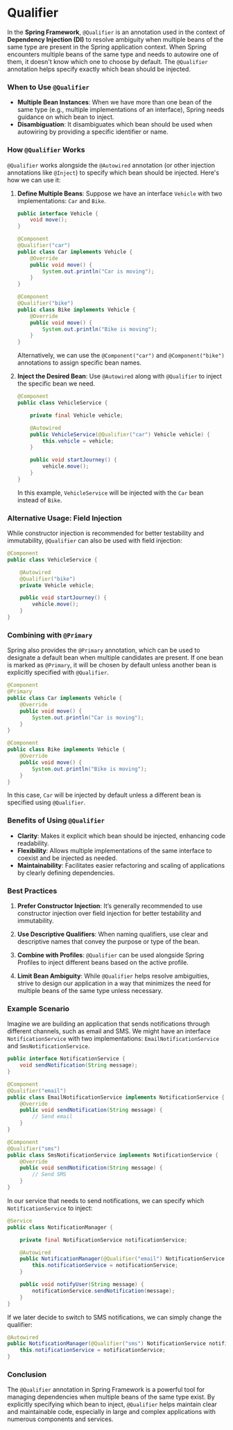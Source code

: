 # Qualifier

In the **Spring Framework**, `@Qualifier` is an annotation used in the context of **Dependency Injection (DI)** to resolve ambiguity when multiple beans of the same type are present in the Spring application context. When Spring encounters multiple beans of the same type and needs to autowire one of them, it doesn't know which one to choose by default. The `@Qualifier` annotation helps specify exactly which bean should be injected.

### When to Use `@Qualifier`

- **Multiple Bean Instances**: When we have more than one bean of the same type (e.g., multiple implementations of an interface), Spring needs guidance on which bean to inject.
- **Disambiguation**: It disambiguates which bean should be used when autowiring by providing a specific identifier or name.

### How `@Qualifier` Works

`@Qualifier` works alongside the `@Autowired` annotation (or other injection annotations like `@Inject`) to specify which bean should be injected. Here's how we can use it:

1. **Define Multiple Beans**: Suppose we have an interface `Vehicle` with two implementations: `Car` and `Bike`.

    ```java
    public interface Vehicle {
        void move();
    }

    @Component
    @Qualifier("car")
    public class Car implements Vehicle {
        @Override
        public void move() {
            System.out.println("Car is moving");
        }
    }

    @Component
    @Qualifier("bike")
    public class Bike implements Vehicle {
        @Override
        public void move() {
            System.out.println("Bike is moving");
        }
    }
    ```

    Alternatively, we can use the `@Component("car")` and `@Component("bike")` annotations to assign specific bean names.

2. **Inject the Desired Bean**: Use `@Autowired` along with `@Qualifier` to inject the specific bean we need.

    ```java
    @Component
    public class VehicleService {

        private final Vehicle vehicle;

        @Autowired
        public VehicleService(@Qualifier("car") Vehicle vehicle) {
            this.vehicle = vehicle;
        }

        public void startJourney() {
            vehicle.move();
        }
    }
    ```

    In this example, `VehicleService` will be injected with the `Car` bean instead of `Bike`.

### Alternative Usage: Field Injection

While constructor injection is recommended for better testability and immutability, `@Qualifier` can also be used with field injection:

```java
@Component
public class VehicleService {

    @Autowired
    @Qualifier("bike")
    private Vehicle vehicle;

    public void startJourney() {
        vehicle.move();
    }
}
```

### Combining with `@Primary`

Spring also provides the `@Primary` annotation, which can be used to designate a default bean when multiple candidates are present. If one bean is marked as `@Primary`, it will be chosen by default unless another bean is explicitly specified with `@Qualifier`.

```java
@Component
@Primary
public class Car implements Vehicle {
    @Override
    public void move() {
        System.out.println("Car is moving");
    }
}

@Component
public class Bike implements Vehicle {
    @Override
    public void move() {
        System.out.println("Bike is moving");
    }
}
```

In this case, `Car` will be injected by default unless a different bean is specified using `@Qualifier`.

### Benefits of Using `@Qualifier`

- **Clarity**: Makes it explicit which bean should be injected, enhancing code readability.
- **Flexibility**: Allows multiple implementations of the same interface to coexist and be injected as needed.
- **Maintainability**: Facilitates easier refactoring and scaling of applications by clearly defining dependencies.

### Best Practices

1. **Prefer Constructor Injection**: It’s generally recommended to use constructor injection over field injection for better testability and immutability.

2. **Use Descriptive Qualifiers**: When naming qualifiers, use clear and descriptive names that convey the purpose or type of the bean.

3. **Combine with Profiles**: `@Qualifier` can be used alongside Spring Profiles to inject different beans based on the active profile.

4. **Limit Bean Ambiguity**: While `@Qualifier` helps resolve ambiguities, strive to design our application in a way that minimizes the need for multiple beans of the same type unless necessary.

### Example Scenario

Imagine we are building an application that sends notifications through different channels, such as email and SMS. We might have an interface `NotificationService` with two implementations: `EmailNotificationService` and `SmsNotificationService`.

```java
public interface NotificationService {
    void sendNotification(String message);
}

@Component
@Qualifier("email")
public class EmailNotificationService implements NotificationService {
    @Override
    public void sendNotification(String message) {
        // Send email
    }
}

@Component
@Qualifier("sms")
public class SmsNotificationService implements NotificationService {
    @Override
    public void sendNotification(String message) {
        // Send SMS
    }
}
```

In our service that needs to send notifications, we can specify which `NotificationService` to inject:

```java
@Service
public class NotificationManager {

    private final NotificationService notificationService;

    @Autowired
    public NotificationManager(@Qualifier("email") NotificationService notificationService) {
        this.notificationService = notificationService;
    }

    public void notifyUser(String message) {
        notificationService.sendNotification(message);
    }
}
```

If we later decide to switch to SMS notifications, we can simply change the qualifier:

```java
@Autowired
public NotificationManager(@Qualifier("sms") NotificationService notificationService) {
    this.notificationService = notificationService;
}
```

### Conclusion

The `@Qualifier` annotation in Spring Framework is a powerful tool for managing dependencies when multiple beans of the same type exist. By explicitly specifying which bean to inject, `@Qualifier` helps maintain clear and maintainable code, especially in large and complex applications with numerous components and services.